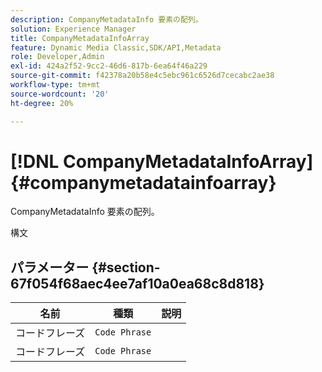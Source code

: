 ```yaml
---
description: CompanyMetadataInfo 要素の配列。
solution: Experience Manager
title: CompanyMetadataInfoArray
feature: Dynamic Media Classic,SDK/API,Metadata
role: Developer,Admin
exl-id: 424a2f52-9cc2-46d6-817b-6ea64f46a229
source-git-commit: f42378a20b58e4c5ebc961c6526d7cecabc2ae38
workflow-type: tm+mt
source-wordcount: '20'
ht-degree: 20%

---
```


# [!DNL CompanyMetadataInfoArray]{#companymetadatainfoarray}

CompanyMetadataInfo 要素の配列。

構文

## パラメーター {#section-67f054f68aec4ee7af10a0ea68c8d818}

| 名前 | 種類 | 説明 |
|---|---|---|
| コードフレーズ | `Code Phrase` | |
| コードフレーズ | `Code Phrase` | |
